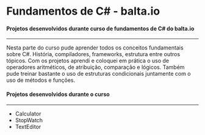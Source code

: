 # Fundamentos de C# - balta.io
####  Projetos desenvolvidos durante curso de fundamentos de C# do balta.io

------

Nesta parte do curso pude aprender todos os conceitos fundamentais sobre C#. História, compiladores, frameworks, estrutura entre outros tópicos. Com os projetos aprendi e coloquei em prática o uso de operadores aritméticos, de atribuição, comparação e lógicos. Também pude treinar bastante o uso de estruturas condicionais juntamente com o uso de métodos e funções.



#### Projetos desenvolvidos durante o curso

------

- Calculator
- StopWatch
- TextEditor
